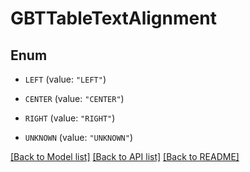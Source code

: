 # GBTTableTextAlignment

## Enum


* `LEFT` (value: `"LEFT"`)

* `CENTER` (value: `"CENTER"`)

* `RIGHT` (value: `"RIGHT"`)

* `UNKNOWN` (value: `"UNKNOWN"`)


[[Back to Model list]](../README.md#documentation-for-models) [[Back to API list]](../README.md#documentation-for-api-endpoints) [[Back to README]](../README.md)


